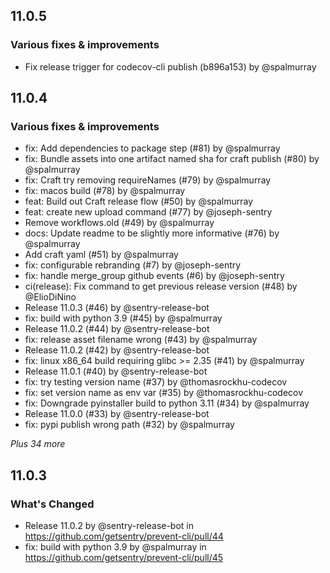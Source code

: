 ## 11.0.5

### Various fixes & improvements

- Fix release trigger for codecov-cli publish (b896a153) by @spalmurray

## 11.0.4

### Various fixes & improvements

- fix: Add dependencies to package step (#81) by @spalmurray
- fix: Bundle assets into one artifact named sha for craft publish (#80) by @spalmurray
- fix: Craft try removing requireNames (#79) by @spalmurray
- fix: macos build (#78) by @spalmurray
- feat: Build out Craft release flow (#50) by @spalmurray
- feat: create new upload command (#77) by @joseph-sentry
- Remove workflows.old (#49) by @spalmurray
- docs: Update readme to be slightly more informative (#76) by @spalmurray
- Add craft yaml (#51) by @spalmurray
- fix: configurable rebranding (#7) by @joseph-sentry
- fix: handle merge_group github events (#6) by @joseph-sentry
- ci(release): Fix command to get previous release version (#48) by @ElioDiNino
- Release 11.0.3 (#46) by @sentry-release-bot
- fix: build with python 3.9 (#45) by @spalmurray
- Release 11.0.2 (#44) by @sentry-release-bot
- fix: release asset filename wrong (#43) by @spalmurray
- Release 11.0.2 (#42) by @sentry-release-bot
- fix: linux x86_64 build requiring glibc >= 2.35 (#41) by @spalmurray
- Release 11.0.1 (#40) by @sentry-release-bot
- fix: try testing version name (#37) by @thomasrockhu-codecov
- fix: set version name as env var (#35) by @thomasrockhu-codecov
- fix: Downgrade pyinstaller build to python 3.11 (#34) by @spalmurray
- Release 11.0.0 (#33) by @sentry-release-bot
- fix: pypi publish wrong path (#32) by @spalmurray

_Plus 34 more_

## 11.0.3

### What's Changed
- Release 11.0.2 by @sentry-release-bot in https://github.com/getsentry/prevent-cli/pull/44
- fix: build with python 3.9 by @spalmurray in https://github.com/getsentry/prevent-cli/pull/45
